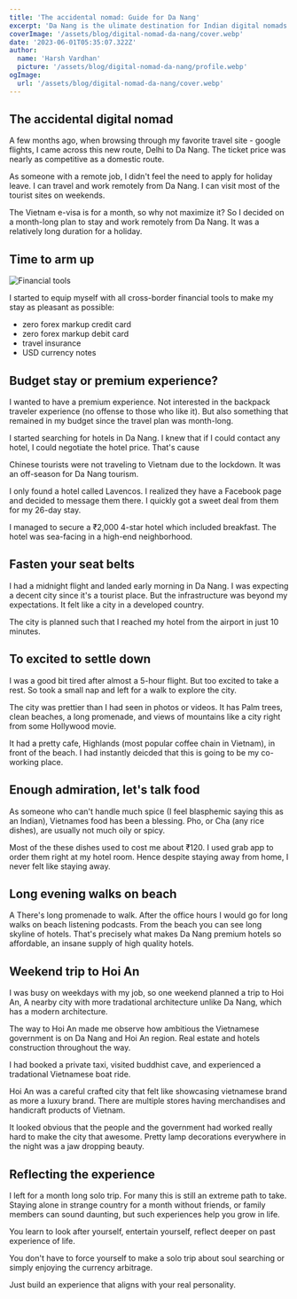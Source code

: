 ```yaml
---
title: 'The accidental nomad: Guide for Da Nang'
excerpt: 'Da Nang is the ulimate destination for Indian digital nomads largely due to the proximity'
coverImage: '/assets/blog/digital-nomad-da-nang/cover.webp'
date: '2023-06-01T05:35:07.322Z'
author:
  name: 'Harsh Vardhan'
  picture: '/assets/blog/digital-nomad-da-nang/profile.webp'
ogImage:
  url: '/assets/blog/digital-nomad-da-nang/cover.webp'
---
```


## The accidental digital nomad

A few months ago, when browsing through my favorite travel site - google flights, I came across this new route, Delhi to Da Nang. The ticket price was nearly as competitive as a domestic route.

As someone with a remote job, I didn't feel the need to apply for holiday leave. I can travel and work remotely from Da Nang. I can visit most of the tourist sites on weekends.

The Vietnam e-visa is for a month, so why not maximize it? So I decided on a month-long plan to stay and work remotely from Da Nang. It was a relatively long duration for a holiday.

## Time to arm up

![Financial tools](/assets/blog/digital-nomad-da-nang/tools.webp "Financial tools")

I started to equip myself with all cross-border financial tools to make my stay as pleasant as possible:

- zero forex markup credit card 
- zero forex markup debit card
- travel insurance
- USD currency notes

## Budget stay or premium experience?

I wanted to have a premium experience. Not interested in the backpack traveler experience (no offense to those who like it). But also something that remained in my budget since the travel plan was month-long.

I started searching for hotels in Da Nang. I knew that if I could contact any hotel, I could negotiate the hotel price. That's cause

Chinese tourists were not traveling to Vietnam due to the lockdown.
It was an off-season for Da Nang tourism.

I only found a hotel called Lavencos. I realized they have a Facebook page and decided to message them there. I quickly got a sweet deal from them for my 26-day stay.

I managed to secure a ₹2,000 4-star hotel which included breakfast. The hotel was sea-facing in a high-end neighborhood.

## Fasten your seat belts

I had a midnight flight and landed early morning in Da Nang. I was expecting a decent city since it's a tourist place. But the infrastructure was beyond my expectations. It felt like a city in a developed country.

The city is planned such that I reached my hotel from the airport in just 10 minutes.

## To excited to settle down

I was a good bit tired after almost a 5-hour flight. But too excited to take a rest. So took a small nap and left for a walk to explore the city.

The city was prettier than I had seen in photos or videos. It has Palm trees, clean beaches, a long promenade, and views of mountains like a city right from some Hollywood movie. 

It had a pretty cafe, Highlands (most popular coffee chain in Vietnam), in front of the beach. I had instantly deicded that this is going to be my co-working place.

## Enough admiration, let's talk food

As someone who can't handle much spice (I feel blasphemic saying this as an Indian), Vietnames food has been a blessing. Pho, or Cha (any rice dishes), are usually not much oily or spicy.

Most of the these dishes used to cost me about ₹120. I used grab app to order them right at my hotel room. Hence despite staying away from home, I never felt like staying away.

##  Long evening walks on beach

A There's long promenade to walk. After the office hours I would go for long walks on beach listening podcasts. From the beach you can see long skyline of hotels. That's precisely what makes Da Nang premium hotels so affordable, an insane supply of high quality hotels.

##  Weekend trip to Hoi An

I was busy on weekdays with my job, so one weekend planned a trip to Hoi An, A nearby city with more tradational architecture unlike Da Nang, which has a modern architecture.

The way to Hoi An made me observe how ambitious the Vietnamese government is on Da Nang and Hoi An region. Real estate and hotels construction throughout the way. 

I had booked a private taxi, visited buddhist cave, and experienced a tradational Vietnamese boat ride.

Hoi An was a careful crafted city that felt like showcasing vietnamese brand as more a luxury brand. There are multiple stores having merchandises and handicraft products of Vietnam.

It looked obvious that the people and the government had worked really hard to make the city that awesome. Pretty lamp decorations everywhere in the night was a jaw dropping beauty.

## Reflecting the experience 

I left for a month long solo trip. For many this is still an extreme path to take. Staying alone in strange country for a month without friends, or family members can sound daunting, but such experiences help you grow in life. 

You learn to look after yourself, entertain yourself, reflect deeper on past experience of life. 

You don't have to force yourself to make a solo trip about soul searching or simply enjoying the currency arbitrage. 

Just build an experience that aligns with your real personality.
